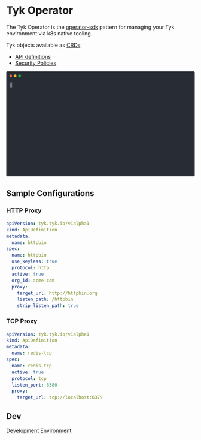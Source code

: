 # Tyk Operator

The Tyk Operator is the [operator-sdk](https://github.com/operator-framework/operator-sdk) pattern for managing your Tyk 
environment via k8s native tooling.

Tyk objects available as [CRDs](https://kubernetes.io/docs/concepts/extend-kubernetes/api-extension/custom-resources/):
- [API definitions](./docs/api_definitions.md)
- [Security Policies](./docs/policies.md)

![Demo](./docs/img/demo.svg)

## Sample Configurations

### HTTP Proxy

```yaml
apiVersion: tyk.tyk.io/v1alpha1
kind: ApiDefinition
metadata:
  name: httpbin
spec:
  name: httpbin
  use_keyless: true
  protocol: http
  active: true
  org_id: acme.com
  proxy:
    target_url: http://httpbin.org
    listen_path: /httpbin
    strip_listen_path: true
```

### TCP Proxy

```yaml
apiVersion: tyk.tyk.io/v1alpha1
kind: ApiDefinition
metadata:
  name: redis-tcp
spec:
  name: redis-tcp
  active: true
  protocol: tcp
  listen_port: 6380
  proxy:
    target_url: tcp://localhost:6379
```

## Dev

[Development Environment](./docs/development.md)
